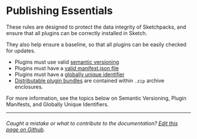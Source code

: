 # Publishing Essentials

These rules are designed to protect the data integrity of Sketchpacks, and ensure that all plugins can be correctly installed in Sketch.

They also help ensure a baseline, so that all plugins can be easily checked for updates.

* Plugins must use valid [semantic versioning](http://semver.org/)
* Plugins must have a [valid manifest.json file](http://developer.sketchapp.com/guides/plugin-bundles/#manifest)
* Plugins must have a [globally unique identifier](http://developer.sketchapp.com/guides/plugin-bundles/#identifier)
* [Distributable plugin bundles](./releases.md) are contained within `.zip` archive enclosures.

For more information, see the topics below on Semantic Versioning, Plugin Manifests, and Globally Unique Identifiers.

---

###### Caught a mistake or what to contribute to the documentation? [Edit this page on Github](https://github.com/sketchpacks/docs/blob/master/developers/publishing/essentials.md).
